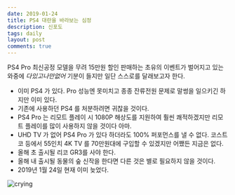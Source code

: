 ```yaml
---
date: 2019-01-24
title: PS4 대란을 바라보는 심정
description: 신포도
tags: daily
layout: post
comments: true
---
```


PS4 Pro 최신공정 모델을 무려 15만원 할인 판매하는 초유의 이벤트가 벌어지고 있는 와중에 _다있고나만없어_ 기분이 들지만 일단 스스로를 달래보고자 한다.

- 이미 PS4 가 있다. Pro 성능엔 못미치고 종종 잔류전원 문제로 말썽을 일으키긴 하지만 이미 있다.
- 기존에 사용하던 PS4 를 처분하려면 귀찮을 것이다.
-  PS4 Pro 는 리모트 플레이 시 1080P 해상도를 지원하여 훨씬 쾌적하겠지만 리모트 플레이를 많이 사용하지 않을 것이다 아마. 
- UHD TV 가 없어 PS4 Pro 가 있다 하더라도 100% 퍼포먼스를 낼 수 없다. 코스트코 등에서 55인치 4K TV 를 70만원대에 구입할 수 있겠지만 어쨌든 지금은 없다.
-  올해 초 출시될 리코 GR3를 사야 한다.
- 올해 내 출시될 동물의 숲 신작을 한다면 다른 것은 별로 필요하지 않을 것이다.
- 2019년 1월 24일 현재 이미 늦었다. 

![crying](www.nnwb.github.io/images/crying.jpg)

